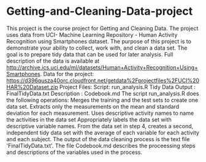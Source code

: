 # Getting-and-Cleaning-Data-project
This project is the course project for Getting and Cleaning Data. The project uses data from UCI- Machine Learning Repository - Human Activity Recognition using Smartphones dataset.
The purpose of this project is to demonstrate your ability to collect, work with, and clean a data set. The goal is to prepare tidy data that can be used for later analysis.
Full description of the data is available at http://archive.ics.uci.edu/ml/datasets/Human+Activity+Recognition+Using+Smartphones.
Data for the project: https://d396qusza40orc.cloudfront.net/getdata%2Fprojectfiles%2FUCI%20HAR%20Dataset.zip
Project Files:
  Script: run_analysis.R
  Tidy Data Output : FinalTidyData.txt
  Description : Codebook.md
The script run_analysis.R does the following operations:
  Merges the training and the test sets to create one data set.
  Extracts only the measurements on the mean and standard deviation for each measurement.
  Uses descriptive activity names to name the activities in the data set
  Appropriately labels the data set with descriptive variable names.
  From the data set in step 4, creates a second, independent tidy data set with the average of each variable for each activity and each subject.
The output of the data cleaning process is the text file 'FinalTidyData.txt'.
The file Codebook.md describes the proceessing steps and descriptions of the variables used in the process.
